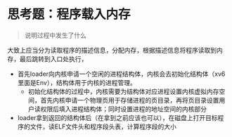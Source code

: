 # 思考题：程序载入内存

> 说明过程中发生了什么

大致上应当分为读取程序的描述信息，分配内存，根据描述信息将程序读取到内存，最后跳转到入口处执行，

- 首先loader向内核申请一个空闲的进程结构体，内核会去初始化结构体（xv6里面是Env），结构体用于内核的进程管理。
  - 初始化结构体的过程中，内核需要为结构体对应进程设置内核虚拟内存空间，首先内核申请一个物理页用于存储进程的页目录，再将页目录设置用户读权限后填入进程结构体；同时设置进程的地址空间的内核部分
- loader拿到返回的结构体后（在拿到之前应该也可以），在磁盘上打开目标程序的文件，读ELF文件头和程序段头表，计算程序段的大小
